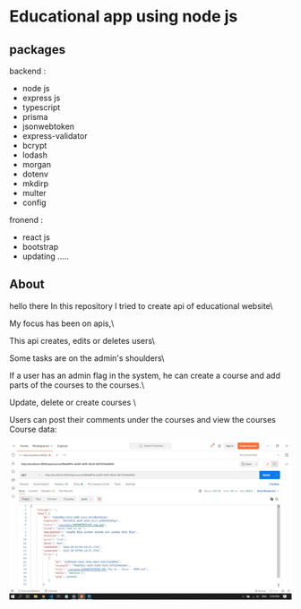# Educational app using node js


## packages 
backend : 

- node js 
- express js 
- typescript 
- prisma 
- jsonwebtoken 
- express-validator 
- bcrypt 
- lodash 
- morgan 
- dotenv 
- mkdirp 
- multer 
- config 

fronend : 

- react js 
- bootstrap 
- updating ..... 

## About 



hello there 
In this repository I tried to create api of educational website\

My focus has been on apis,\

This api creates, edits or deletes users\

Some tasks are on the admin's shoulders\

If a user has an admin flag in the system, he can create a course and add parts of the courses to the courses.\

Update, delete or create courses \

Users can post their comments under the courses and view the courses
Course data:

![alt text](./files/img1.PNG)